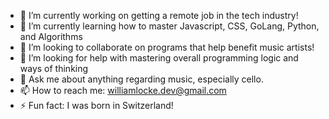 - 🔭 I’m currently working on getting a remote job in the tech industry!
- 🌱 I’m currently learning how to master Javascript, CSS, GoLang, Python, and Algorithms
- :office: I’m looking to collaborate on programs that help benefit music artists!
- 🤔 I’m looking for help with mastering overall programming logic and ways of thinking
- 💬 Ask me about anything regarding music, especially cello.
- 📫 How to reach me: williamlocke.dev@gmail.com
- ⚡ Fun fact: I was born in Switzerland!
